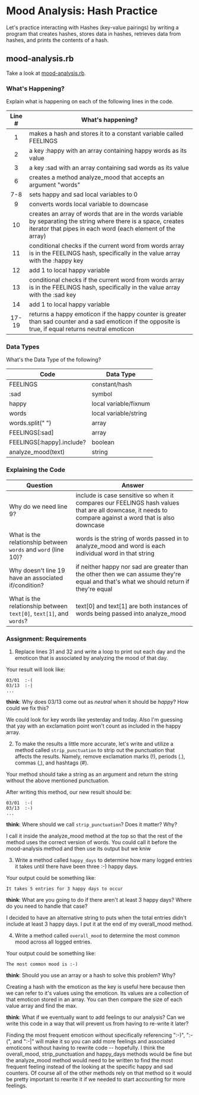 # Mood Analysis: Hash Practice
Let's practice interacting with Hashes (key-value pairings) by writing a program that creates hashes, stores data in hashes, retrieves data from hashes, and prints the contents of a hash.

## mood-analysis.rb
Take a look at [mood-analysis.rb](mood-analysis.rb).

### What's Happening?
Explain what is happening on each of the following lines in the code.

| Line # | What's happening?
|:------:|-------------------
| 1      | makes a hash and stores it to a constant variable called FEELINGS
| 2      | a key :happy with an array containing happy words as its value
| 3      | a key :sad with an array containing sad words as its value
| 6      | creates a method analyze_mood that accepts an argument "words"
| 7-8    | sets happy and sad local variables to 0
| 9      | converts words local variable to downcase
| 10     | creates an array of words that are in the words variable by separating the string where there is a space, creates iterator that pipes in each word (each element of the array)
| 11     | conditional checks if the current word from words array is in the FEELINGS hash, specifically in the value array with the :happy key
| 12     | add 1 to local happy variable
| 13     | conditional checks if the current word from words array is in the FEELINGS hash, specifically in the value array with the :sad key
| 14     | add 1 to local happy variable
| 17-19  | returns a happy emoticon if the happy counter is greater than sad counter and a sad emoticon if the opposite is true, if equal returns neutral emoticon

### Data Types
What's the Data Type of the following?

| Code                       | Data Type
|----------------------------|-----------
| FEELINGS                   | constant/hash
| :sad                       | symbol
| happy                      | local variable/fixnum
| words                      | local variable/string
| words.split(" ")           | array
| FEELINGS[:sad]             | array
| FEELINGS[:happy].include?  | boolean
| analyze_mood(text)         | string

### Explaining the Code
| Question               | Answer
|------------------------|-------
| Why do we need line 9? | include is case sensitive so when it compares our FEELINGS hash values that are all downcase, it needs to compare against a word that is also downcase
| What is the relationship between `words` and `word` (line 10)? | words is the string of words passed in to analyze_mood and word is each individual word in that string
| Why doesn't line 19 have an associated if/condition? | if neither happy nor sad are greater than the other then we can assume they're equal and that's what we should return if they're equal
| What is the relationship between `text[0]`, `text[1]`, and `words`? | text[0] and text[1] are both instances of words being passed into analyze_mood

### Assignment: Requirements
1. Replace lines 31 and 32 and write a loop to print out each day and the emoticon that is associated by analyzing the mood of that day.

Your result will look like:
```
03/01  :-(
03/13  :-|
...
```

**think**: Why does 03/13 come out as _neutral_ when it should be _happy_? How could we fix this?

We could look for key words like yesterday and today. Also I'm guessing that yay with an exclamation point won't count as included in the happy array.

2. To make the results a little more accurate, let's write and utilize a method called `strip_punctuation` to strip out the punctuation that affects the results. Namely, remove  exclamation marks (!), periods (.), commas (,), and hashtags (#).

Your method should take a string as an argument and return the string without the above mentioned punctuation.

After writing this method, our new result should be:
```
03/01  :-(
03/13  :-)
...
```

**think**: Where should we call `strip_punctuation`? Does it matter? Why?

I call it inside the analyze_mood method at the top so that the rest of the method uses the correct version of words. You could call it before the mood-analysis method and then use its output but we kniw

3. Write a method called `happy_days` to determine how many logged entries it takes until there have been three :-) happy days.

Your output could be something like:
```
It takes 5 entries for 3 happy days to occur
```

**think**: What are you going to do if there aren't at least 3 happy days? Where do you need to handle that case?

I decided to have an alternative string to puts when the total entries didn't include at least 3 happy days. I put it at the end of my overall_mood method.

4. Write a method called `overall_mood` to determine the most common mood across all logged entries.

Your output could be something like:
```
The most common mood is :-)
```

**think**: Should you use an array or a hash to solve this problem? Why?

Creating a hash with the emoticon as the key is useful here because then we can refer to it's values using the emoticon. Its values are a collection of that emoticon stored in an array. You can then compare the size of each value array and find the max.

**think**: What if we eventually want to add feelings to our analysis? Can we write this code in a way that will prevent us from having to re-write it later?

Finding the most frequent emoticon without specifically referencing ":-)", ":-(", and ":-|" will make it so you can add more feelings and associated emoticons without having to rewrite code -- hopefully. I think the overall_mood, strip_punctuation and happy_days methods would be fine but the analyze_mood method would need to be written to find the most frequent feeling instead of the looking at the specific happy and sad counters. Of course all of the other methods rely on that method so it would be pretty important to rewrite it if we needed to start accounting for more feelings.
